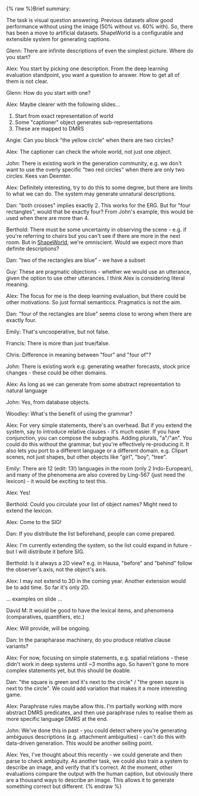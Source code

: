 {% raw %}Brief summary:

The task is visual question answering. Previous datasets allow good
performance without using the image (50% without vs. 60% with). So,
there has been a move to artificial datasets.
ShapeWorld is a configurable and extensible
system for generating captions.

Glenn: There are infinite descriptions of even the simplest picture.
Where do you start?

Alex: You start by picking one description. From the deep learning
evaluation standpoint, you want a question to answer. How to get all of
them is not clear.

Glenn: How do you start with one?

Alex: Maybe clearer with the following slides...

1. Start from exact representation of world
2. Some "captioner" object generates sub-representations
3. These are mapped to DMRS

Angie: Can you block "the yellow circle" when there are two circles?

Alex: The captioner can check the whole world, not just one object.

John: There is existing work in the generation community, e.g. we don't
want to use the overly specific "two red circles" when there are only
two circles. Kees van Deemter.

Alex: Definitely interesting, try to do this to some degree, but there
are limits to what we can do. The system may generate unnatural
descriptions.

Dan: "both crosses" implies exactly 2. This works for the ERG. But for
"four rectangles", would that be exactly four? From John's example, this
would be used when there are more than 4.

Berthold: There must be some uncertainty in observing the scene - e.g.
if you're referring to chairs but you can't see if there are more in the
next room. But in [ShapeWorld](/ShapeWorld), we're omniscient. Would we
expect more than definite descriptions?

Dan: "two of the rectangles are blue" - we have a subset

Guy: These are pragmatic objections - whether we would use an utterance,
given the option to use other utterances. I think Alex is considering
literal meaning.

Alex: The focus for me is the deep learning evaluation, but there could
be other motivations. So just formal semanticcs. Pragmatics is not the
aim.

Dan: "four of the rectangles are blue" seems close to wrong when there
are exactly four.

Emily: That's uncooperative, but not false.

Francis: There is more than just true/false.

Chris: Difference in meaning between "four" and "four of"?

John: There is existing work e.g. generating weather forecasts, stock
price changes - these could be other domains.

Alex: As long as we can generate from some abstract representation to
natural language

John: Yes, from database objects.

Woodley: What's the benefit of using the grammar?

Alex: For very simple statements, there's an overhead. But if you extend
the system, say to introduce relative clauses - it's much easier. If you
have conjunction, you can compose the subgraphs. Adding plurals,
"a"/"an". You could do this without the grammar, but you're effectively
re-producing it. It also lets you port to a different language or a
different domain. e.g. Clipart scenes, not just shapes, but other
objects like "girl", "boy", "tree".

Emily: There are 12 (edit: 13!) languages in the room (only 2
Indo-European), and many of the phenomena are also covered by Ling-567
(just need the lexicon) - it would be exciting to test this.

Alex: Yes!

Berthold: Could you circulate your list of object names? Might need to
extend the lexicon.

Alex: Come to the SIG!

Dan: If you distribute the list beforehand, people can come prepared.

Alex: I'm currently extending the system, so the list could expand in
future - but I will distribute it before SIG.

Berthold: Is it always a 2D view? e.g. in Hausa, "before" and "behind"
follow the observer's axis, not the object's axis.

Alex: I may not extend to 3D in the coming year. Another extension would
be to add time. So far it's only 2D.

... examples on slide ...

David M: It would be good to have the lexical items, and phenomena
(comparatives, quantifiers, etc.)

Alex: Will provide, will be ongoing.

Dan: In the parapharase machinery, do you produce relative clause
variants?

Alex: For now, focusing on simple statements, e.g. spatial relations -
these didn't work in deep systems until \~3 months ago. So haven't gone
to more complex statements yet, but this should be doable.

Dan: "the square is green and it's next to the circle" / "the green
squre is next to the circle". We could add variation that makes it a
more interesting game.

Alex: Paraphrase rules maybe allow this. I'm partially working with more
abstract DMRS predicates, and then use paraphrase rules to realise them
as more specific language DMRS at the end.

John: We've done this in past - you could detect where you're generating
ambiguous descriptions (e.g. attachment ambiguities) - can't do this
with data-driven generation. This would be another selling point.

Alex: Yes, I've thought about this recently - we could generate and then
parse to check ambiguity. As another task, we could also train a system
to describe an image, and verify that it's correct. At the moment, other
evaluations compare the output with the human caption, but obviously
there are a thousand ways to describe an image. This allows it to
generate something correct but different.
<update date omitted for speed>{% endraw %}